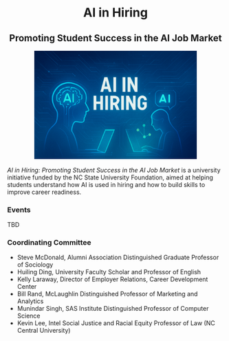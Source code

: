 <h1 align="center">AI in Hiring</h1>
<h2 align="center">Promoting Student Success in the AI Job Market</h2>
<p align="center">
  <img src="AI in Hiring Technology.jpg" width="75%">
</p>

*AI in Hiring: Promoting Student Success in the AI Job Market* is a university initiative funded by the NC State University Foundation, aimed at helping students understand how AI is used in hiring and how to build skills to improve career readiness. 

### Events
TBD

### Coordinating Committee
- Steve McDonald, Alumni Association Distinguished Graduate Professor of Sociology
- Huiling Ding, University Faculty Scholar and Professor of English
- Kelly Laraway, Director of Employer Relations, Career Development Center
- Bill Rand, McLaughlin Distinguished Professor of Marketing and Analytics
- Munindar Singh, SAS Institute Distinguished Professor of Computer Science
- Kevin Lee, Intel Social Justice and Racial Equity Professor of Law (NC Central University)
